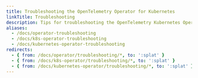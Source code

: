 ```yaml
---
title: Troubleshooting the OpenTelemetry Operator for Kubernetes
linkTitle: Troubleshooting
description: Tips for troubleshooting the OpenTelemetry Kubernetes Operator
aliases:
  - /docs/operator-troubleshooting
  - /docs/k8s-operator-troubleshooting
  - /docs/kubernetes-operator-troubleshooting
redirects:
  - { from: /docs/operator/troubleshooting/*, to: ':splat' }
  - { from: /docs/k8s-operator/troubleshooting/*, to: ':splat' }
  - { from: /docs/kubernetes-operator/troubleshooting/*, to: ':splat' }
---
```

